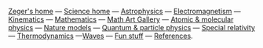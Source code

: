 [Zeger's home](https://www.hendrikse.name/) &mdash;
[Science home](https://www.hendrikse.name/science/) &mdash; [Astrophysics](#astrophysics) &mdash; 
[Electromagnetism](#electromagnetism) &mdash; [Kinematics](#kinematics) &mdash; [Mathematics](#mathematics) &mdash;
[Math Art Gallery](geometry.html) &mdash; [Atomic &amp; molecular physics](#molecularphys) &mdash;
[Nature models](#nature) &mdash; [Quantum &amp; particle physics](#quantum) &mdash; 
[Special relativity](#relativity) &mdash; [Thermodynamics](#thermodynamics) &mdash;[Waves](#waves) &mdash; 
[Fun stuff](fun.html) &mdash; [References](#references).
